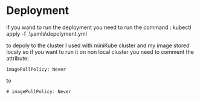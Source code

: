 # Deployment
if you wand to run the deployment you need to run the command :
kubectl apply -f .\yamls\depolyment.yml 

to depoly to the cluster I used with miniKube cluster and my image stored localy
so if you want to run it on non local cluster you need to comment the attribute: 
```
imagePullPolicy: Never
```
to 

```
# imagePullPolicy: Never
````

## 